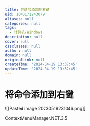```yaml
---
title: 将命令添加到右键
uid: 1040171243079
aliases: null
categories: null
tags:
  - 计算机/Windows
description: null
cover: null
cssclasses: null
author: null
domain: null
originalLink: null
createTime: '2024-04-19 13:37:45'
updateTime: '2024-04-19 13:37:45'
---
```


# 将命令添加到右键

![[Pasted image 20230519231046.png]]

ContextMenuManager.NET.3.5
